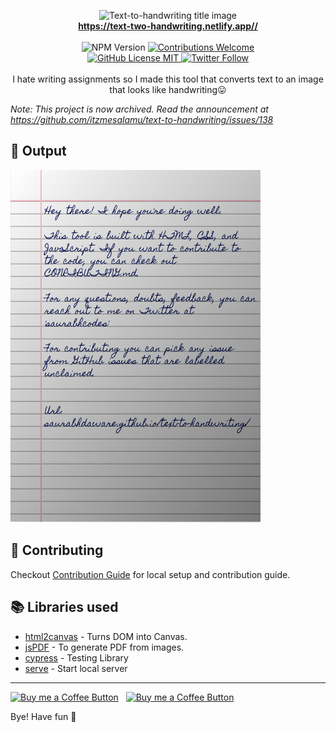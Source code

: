 <p align="center">
<img alt="Text-to-handwriting title image" src="https://res.cloudinary.com/itzmesalamu/image/upload/w_400/v1586015094/Salamu2019/text-to-handwriting-title.png" /> 
<br/><b><a href="https://text-two-handwriting.netlify.app//">https://text-two-handwriting.netlify.app//</a></b><br/><br/><img alt="NPM Version" src="https://img.shields.io/github/package-json/v/itzmesalamu/text-to-handwriting?style=for-the-badge&labelColor=black&logo=npm&color=darkred" /> <a href="#contributing"><img alt="Contributions Welcome" src="https://img.shields.io/badge/contributions-welcome-brightgreen?style=for-the-badge&labelColor=black&logo=github"></a> <br/><a href="https://github.com/itzmesalamu/text-to-handwriting/blob/master/LICENSE"> <img alt="GitHub License MIT" src="https://img.shields.io/github/license/itzmesalamu/text-to-handwriting?style=for-the-badge&labelColor=black&logo=github"> </a><a href="https://twitter.com/Salamucodes"><img alt="Twitter Follow" src="https://img.shields.io/twitter/follow/Salamucodes?style=for-the-badge&color=09f&labelColor=black&logo=twitter&label=@Salamucodes"></a><br/><br/> I hate writing assignments so I made this tool that converts text to an image that looks like handwriting😛

</p>

*Note: This project is now archived. Read the announcement at https://github.com/itzmesalamu/text-to-handwriting/issues/138*

## 🌠 Output

<img width="400" alt="Sample image of output" src="sample.jpeg" />

## 🤗 Contributing

Checkout [Contribution Guide](CONTRIBUTING.md) for local setup and contribution guide.

## 📚 Libraries used

- [html2canvas](https://github.com/niklasvh/html2canvas) - Turns DOM into Canvas.
- [jsPDF](https://github.com/MrRio/jsPDF) - To generate PDF from images.
- [cypress](https://github.com/cypress-io/cypress) - Testing Library
- [serve](https://github.com/zeit/serve) - Start local server

---

[<img alt="Buy me a Coffee Button" width=200 src="https://c5.patreon.com/external/logo/become_a_patron_button.png">](https://www.patreon.com/bePatron?u=31891872) &nbsp; [<img alt="Buy me a Coffee Button" width=200 src="https://cdn.buymeacoffee.com/buttons/default-yellow.png">](https://www.buymeacoffee.com/itzmesalamu)

Bye!
Have fun 🦄
